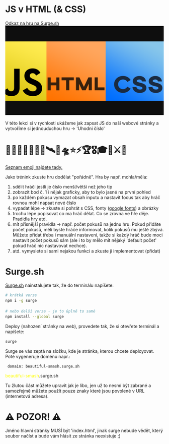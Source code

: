 # JS v HTML (& CSS)
[Odkaz na hru na Surge.sh](https://lekce9.surge.sh/)
![náhledový obrázek](../asssets/images/9.png)


V této lekci si v rychlosti ukážeme jak zapsat JS do naší webové stránky a vytvoříme si jednouduchou hru -> 'Uhodni číslo'


# 💪🤓😎🦧🦉🦩🐊🛰🚀🛸⭐⚡🏆🎖🎓💎⚔🤯
[Seznam emoji najdete tady.](https://unicode.org/emoji/charts/full-emoji-list.html)

Jako trénink zkuste hru dodělat "pořádně".
Hra by např. mohla/měla:

 1. sdělit hráči jestli je číslo menší/větší než jeho tip
 2. zobrazit bod č. 1 i nějak graficky, aby to bylo jasné na první pohled
 3. po každém pokusu vymazat obsah inputu a nastavit focus tak aby hráč rovnou mohl napsat nové číslo
 4. vypadat lépe -> zkuste si pohrát s CSS, fonty ([google fonts](https://fonts.google.com/)) a obrázky
 5. trochu lépe popisovat co ma hráč dělat. Co se zrovna ve hře děje. Pradidla hry atd.
 6. mít přísnější pravidla -> např. počet pokusů na jednu hru. Pokud přidáte počet pokusů, měli byste hráče informovat, kolik pokusů mu ještě zbývá. Můžete přidat třeba i manuální nastavení, takže si každý hráč bude moci nastavit počet pokusů sám (ale i to by mělo mít nějaký 'default počet' pokud hráč nic nastavovat nechce).
 7. atd. vymyslete si sami nejakou funkci a zkuste ji implementovat (přidat)


# Surge.sh
[Surge.sh](http://surge.sh) nainstalujete tak, že do terminálu napíšete: 

```bash
# krátká verze
npm i -g surge

# nebo delší verze - je to úplně to samé
npm install --global surge
```

Deploy (nahození stránky na web), provedete tak, že si otevřete terminál a napíšete:

```bash
surge
```

Surge se vás zeptá na složku, kde je stránka, kterou chcete deployovat.
Poté vygeneruje doménu napr.:

```bash
 domain: beautiful-smash.surge.sh
```

<span style="color: yellow">beautiful-smash</span>.surge.sh

Tu žlutou část můžete upravit jak je libo, jen už to nesmí být zabrané a samozřejmě můžete použít pouze znaky které jsou povolené v URL (internetová adresa).

# ⚠ POZOR! ⚠
Jméno hlavní stránky MUSÍ být 'index.html', jinak surge nebude vědět, který soubor načíst a bude vám hlásit ze stránka neexistuje ;)